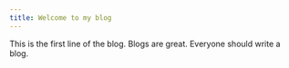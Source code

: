 ```yaml
---
title: Welcome to my blog
---
```


This is the first line of the blog. Blogs are great. Everyone should write a blog.

